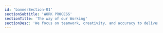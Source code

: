 ```yaml
---
id: 'bannerSection-01'
sectionSubtitle: 'WORK PROCESS'
sectionTitle: 'The way of our Working'
sectionDesc: 'We focus on teamwork, creativity, and accuracy to deliver IT services that provide customized solutions for each client’s specific needs.'
---
```

